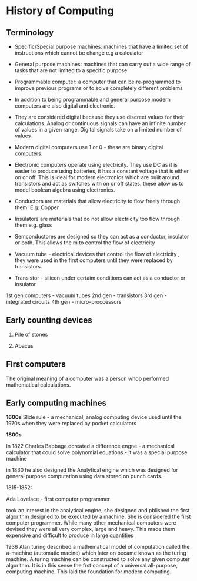 # History of Computing

## Terminology

* Specific/Special purpose machines: machines that have a limited set of instructions which cannot be change e.g a calculator

* General purpose machines: machines that can carry out a wide range of tasks that are not limited to a specific purpose

* Programmable computer: a computer that can be re-programmed to improve previous programs or to solve completely different problems

* In addition to being programmable and general purpose modern computers are also digital and electronic.

* They are considered digital because they use discreet values for their calculations. Analog or continuous signals can have an infinite number of values in a given range. Digital signals take on a limited number of values

* Modern digital computers use 1 or 0 - these are binary digital computers.

* Electronic computers operate using electricity. They use DC as it is easier to produce using batteries, it has a constant voltage that is either on or off. This is ideal for modern electronics which are built around transistors and act as switches with on or off states. these allow us to model boolean algebra using electronics.

* Conductors are materials that allow electricity to flow freely through them. E.g: Copper

* Insulators are materials that do not allow electricity too flow through them e.g. glass

* Semconductores are designed so they can act as a conductor, insulator or both. This allows the m to control the flow of electricity

* Vacuum tube - electrical devices that control the flow of electricity , they were used in the first computers until they were replaced by transistors.

* Transistor - silicon under certaim conditions can act as a conductor or insulator

1st gen computers - vacuum tubes
2nd gen - transistors
3rd gen - integrated circuits
4th gen - micro-proccessors

## Early counting devices

1. Pile of stones

2. Abacus

## First computers

The original meaning of a computer was a person whop performed mathematical calculations.

## Early computing machines

**1600s**
Slide rule - a mechanical, analog computing device used until the 1970s when they were replaced by pocket calculators

**1800s**

In 1822 Charles Babbage dcreated a difference engne - a mechanical calculator that could solve polynomial equations - it was a special purpose machine

in 1830 he also designed the Analytical engine which was designed for general purpose computation using data stored on punch cards.


1815-1852:

Ada Lovelace - first computer programmer

took an interest in the analytical engine, she designed and pblished the first algorithm designed to be executed by a machine. She is considered the first computer programmer.
While many other mechanical computers were devised they were all very complex, large and heavy. This made them expensive and difficult to produce in large quantities

1936
Alan turing described a mathematical model of computation called the a-machine (automatic macine) which later on became known as the turing machine. A turing machine can be constructed to solve any given computer algorithm. It is in this sense the frst concept of a universal all-purpose, computing machine. This laid the foundation for modern computing.

    
